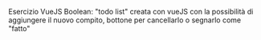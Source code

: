 
Esercizio VueJS Boolean: 
"todo list" creata con vueJS con la possibilità di aggiungere il nuovo compito, bottone per cancellarlo o segnarlo come "fatto"
